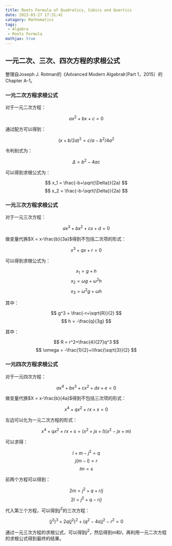 ```yaml
---
title: Roots Formula of Quadratics, Cubics and Quartics
date: 2023-03-27 17:31:41
catagory: Mathematics
tags:
 - Algebra
 - Roots Formula
mathjax: true
---
```


## 一元二次、三次、四次方程的求根公式

整理自Joseph J. Rotman的《Advanced Modern Algebra》（Part 1，2015）的Chapter A-1。

<!--more-->

### 一元二次方程求根公式

对于一元二次方程：

$$ ax^2+bx+c = 0 $$

通过配方可以得到：

$$ (x+b/2a)^2 = c/a-b^2/4a^2 $$

令判别式为：

$$ \Delta = b^2-4ac $$

可以得到求根公式为：

$$ x_1 = \frac{-b+\sqrt{\Delta}}{2a} $$
$$ x_2 = \frac{-b-\sqrt{\Delta}}{2a} $$

### 一元三次方程求根公式

对于一元三次方程：

$$ ax^3+bx^2+cx+d = 0 $$

做变量代换$X = x-\frac{b}{3a}$得到不包括二次项的形式：

$$ x^3+qx+r= 0 $$

可以得到求根公式为：

$$ x_1 = g+h $$
$$ x_2 = \omega g + \omega ^2 h$$
$$ x_3 = \omega ^2 g + \omega h $$

其中：

$$ g^3 = \frac{-r+\sqrt{R}}{2} $$
$$ h = -\frac{q}{3g} $$

其中：

$$ R = r^2+\frac{4}{27}q^3 $$
$$ \omega = -\frac{1}{2}+i\frac{\sqrt{3}}{2} $$

### 一元四次方程求根公式

对于一元四次方程：

$$ ax^4+bx^3+cx^2+dx+e = 0 $$

做变量代换$X = x-\frac{b}{4a}$得到不包括三次项的形式：

$$ x^4+qx^2+rx+s = 0 $$

左边可以化为一元二次方程的形式：

$$ x^4+qx^2+rx+s = (x^2+jx+l)(x^2-jx+m) $$

可以求得：

$$ l+m-j^2 = q $$
$$ j(m-l) = r $$
$$ lm = s $$

前两个方程可以得到：

$$ 2m = j^2 + q + r/j $$
$$ 2l = j^2 + q - r/j $$

代入第三个方程，可以得到$j^2$的三次方程：

$$ (j^2)^3 + 2q(j^2)^2 + (q^2-4s)j^2 - r^2 = 0 $$

通过一元三次方程的求根公式，可以得到$j^2$，然后得到$m$和$l$，再利用一元二次方程的求根公式得到最终的结果。